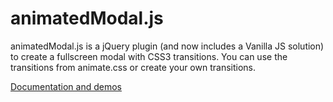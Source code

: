 # animatedModal.js
<p>animatedModal.js is a jQuery plugin (and now includes a Vanilla JS solution) to create a fullscreen modal with CSS3 transitions. You can use the transitions from animate.css or create your own transitions.</p>
<a href="http://joaopereirawd.github.io/animatedModal.js/">Documentation and demos</a>
